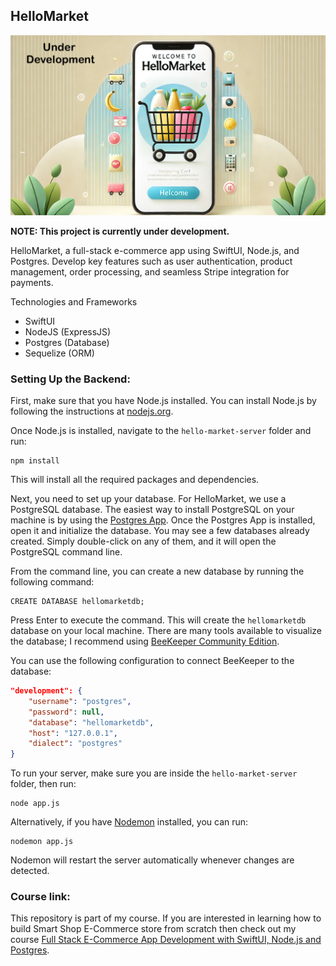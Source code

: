 ## HelloMarket 

![HelloMarket Logo](/resources/hellomarket.png)

**NOTE: This project is currently under development.**

HelloMarket, a full-stack e-commerce app using SwiftUI, Node.js, and Postgres. Develop key features such as user authentication, product management, order processing, and seamless Stripe integration for payments.

Technologies and Frameworks
- SwiftUI
- NodeJS (ExpressJS)
- Postgres (Database)
- Sequelize (ORM)

### Setting Up the Backend: 

First, make sure that you have Node.js installed. You can install Node.js by following the instructions at [nodejs.org](https://nodejs.org/en).

Once Node.js is installed, navigate to the `hello-market-server` folder and run:

```
npm install
```

This will install all the required packages and dependencies.

Next, you need to set up your database. For HelloMarket, we use a PostgreSQL database. The easiest way to install PostgreSQL on your machine is by using the [Postgres App](https://postgresapp.com/). Once the Postgres App is installed, open it and initialize the database. You may see a few databases already created. Simply double-click on any of them, and it will open the PostgreSQL command line.

From the command line, you can create a new database by running the following command:

```
CREATE DATABASE hellomarketdb;
```

Press Enter to execute the command. This will create the `hellomarketdb` database on your local machine. There are many tools available to visualize the database; I recommend using [BeeKeeper Community Edition](https://github.com/beekeeper-studio/beekeeper-studio).

You can use the following configuration to connect BeeKeeper to the database:

```json
"development": {
    "username": "postgres",
    "password": null,
    "database": "hellomarketdb",
    "host": "127.0.0.1",
    "dialect": "postgres"
}
```

To run your server, make sure you are inside the `hello-market-server` folder, then run:

```
node app.js
```

Alternatively, if you have [Nodemon](https://www.npmjs.com/package/nodemon) installed, you can run:

```
nodemon app.js
```

Nodemon will restart the server automatically whenever changes are detected.


### Course link:

This repository is part of my course. If you are interested in learning how to build Smart Shop E-Commerce store from scratch then check out my course [Full Stack E-Commerce App Development with SwiftUI, Node.js and Postgres](https://azamsharp.teachable.com/p/full-stack-e-commerce-app-development-with-swiftui-node-js-and-postgres).

